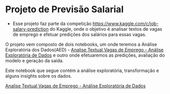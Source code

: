 # Projeto de Previsão Salarial

* Esse projeto faz parte da competição https://www.kaggle.com/c/job-salary-prediction do Kaggle, onde o objetivo é analisar textos de vagas de emprego e efetuar predições dos salários para essas vagas.

O projeto vem composto de dois notebooks, um onde teremos a Análise Exploratória dos Dados(AED) - [Analise Textual Vagas de Emprego - Análise Exploratória de Dados](/PredictSalary_RegressionProblemExample_AED.ipynb) e outro onde efetuaremos as predições, avaliação do modelo e geração da saida.

Este notebook que segue contém a análise exploratória, transformação e alguns insights sobre os dados.

[Analise Textual Vagas de Emprego - Análise Exploratória de Dados](/PredictSalary_RegressionProblemExample_AED.ipynb)
